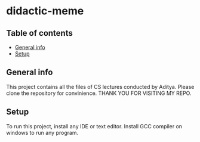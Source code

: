 # didactic-meme
## Table of contents
* [General info](#general-info)
* [Setup](#setup)

## General info
This project contains all the files of CS lectures conducted by Aditya. Please clone the repository for convinience. THANK YOU FOR VISITING MY REPO.
	
## Setup
To run this project, install any IDE or text editor.
Install GCC compiler on windows to run any program.

